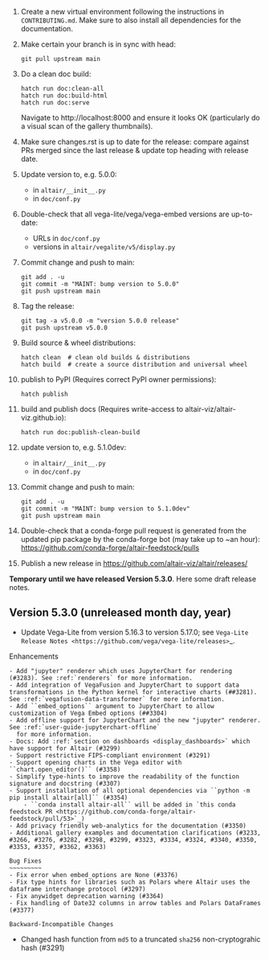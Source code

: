 1. Create a new virtual environment following the instructions in `CONTRIBUTING.md`.
   Make sure to also install all dependencies for the documentation.

2. Make certain your branch is in sync with head:
 
       git pull upstream main

3. Do a clean doc build:

       hatch run doc:clean-all
       hatch run doc:build-html
       hatch run doc:serve
   
   Navigate to http://localhost:8000 and ensure it looks OK (particularly
   do a visual scan of the gallery thumbnails).

4. Make sure changes.rst is up to date for the release: compare against PRs
   merged since the last release & update top heading with release date.

5. Update version to, e.g. 5.0.0:

   - in ``altair/__init__.py``
   - in ``doc/conf.py``

6. Double-check that all vega-lite/vega/vega-embed versions are up-to-date:

   - URLs in ``doc/conf.py``
   - versions in ``altair/vegalite/v5/display.py``

7. Commit change and push to main:

       git add . -u
       git commit -m "MAINT: bump version to 5.0.0"
       git push upstream main

8. Tag the release:

       git tag -a v5.0.0 -m "version 5.0.0 release"
       git push upstream v5.0.0

9. Build source & wheel distributions:

       hatch clean  # clean old builds & distributions
       hatch build  # create a source distribution and universal wheel

10. publish to PyPI (Requires correct PyPI owner permissions):

        hatch publish

11. build and publish docs (Requires write-access to altair-viz/altair-viz.github.io):

        hatch run doc:publish-clean-build

12. update version to, e.g. 5.1.0dev:

    - in ``altair/__init__.py``
    - in ``doc/conf.py``

12. Commit change and push to main:

        git add . -u
        git commit -m "MAINT: bump version to 5.1.0dev"
        git push upstream main

13. Double-check that a conda-forge pull request is generated from the updated
    pip package by the conda-forge bot (may take up to ~an hour):
    https://github.com/conda-forge/altair-feedstock/pulls

14. Publish a new release in https://github.com/altair-viz/altair/releases/

**Temporary until we have released Version 5.3.0**. Here some draft release notes.

Version 5.3.0 (unreleased month day, year)
--------------------------
- Update Vega-Lite from version 5.16.3 to version 5.17.0;
  see `Vega-Lite Release Notes <https://github.com/vega/vega-lite/releases>`_.

Enhancements
~~~~~~~~~~~~
- Add "jupyter" renderer which uses JupyterChart for rendering (#3283). See :ref:`renderers` for more information.
- Add integration of VegaFusion and JupyterChart to support data transformations in the Python kernel for interactive charts (##3281). See :ref:`vegafusion-data-transformer` for more information.
- Add ``embed_options`` argument to JupyterChart to allow customization of Vega Embed options (##3304)
- Add offline support for JupyterChart and the new "jupyter" renderer. See :ref:`user-guide-jupyterchart-offline`
  for more information.
- Docs: Add :ref:`section on dashboards <display_dashboards>` which have support for Altair (#3299)
- Support restrictive FIPS-compliant environment (#3291)
- Support opening charts in the Vega editor with ``chart.open_editor()`` (#3358)
- Simplify type-hints to improve the readability of the function signature and docstring (#3307)
- Support installation of all optional dependencies via ``python -m pip install altair[all]`` (#3354)
    - ``conda install altair-all`` will be added in `this conda feedstock PR <https://github.com/conda-forge/altair-feedstock/pull/53>`_)
- Add privacy friendly web-analytics for the documentation (#3350)
- Additional gallery examples and documentation clarifications (#3233, #3266, #3276, #3282, #3298, #3299, #3323, #3334, #3324, #3340, #3350, #3353, #3357, #3362, #3363) 

Bug Fixes
~~~~~~~~~
- Fix error when embed_options are None (#3376)
- Fix type hints for libraries such as Polars where Altair uses the dataframe interchange protocol (#3297)
- Fix anywidget deprecation warning (#3364)
- Fix handling of Date32 columns in arrow tables and Polars DataFrames (#3377)

Backward-Incompatible Changes
~~~~~~~~~~~~~~~~~~~~~~~~~~~~~
- Changed hash function from ``md5`` to a truncated ``sha256`` non-cryptograhic hash (#3291)
